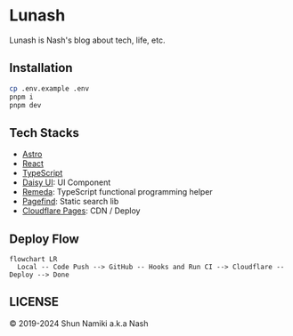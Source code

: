# Lunash

Lunash is Nash's blog about tech, life, etc.

## Installation

```zsh
cp .env.example .env
pnpm i
pnpm dev
```

## Tech Stacks

- [Astro](https://astro.build/)
- [React](https://reactjs.org/)
- [TypeScript](https://www.typescriptlang.org/)
- [Daisy UI](https://daisyui.com/): UI Component
- [Remeda](https://remedajs.com/): TypeScript functional programming helper
- [Pagefind](https://pagefind.app/): Static search lib
- [Cloudflare Pages](https://www.cloudflare.com/): CDN / Deploy

## Deploy Flow

```mermaid
flowchart LR
  Local -- Code Push --> GitHub -- Hooks and Run CI --> Cloudflare -- Deploy --> Done
```

## LICENSE

© 2019-2024 Shun Namiki a.k.a Nash
